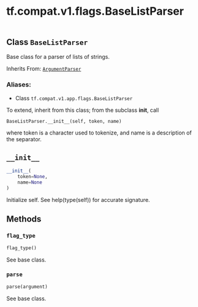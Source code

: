<div itemscope itemtype="http://developers.google.com/ReferenceObject">
<meta itemprop="name" content="tf.compat.v1.flags.BaseListParser" />
<meta itemprop="path" content="Stable" />
<meta itemprop="property" content="__init__"/>
<meta itemprop="property" content="flag_type"/>
<meta itemprop="property" content="parse"/>
</div>

# tf.compat.v1.flags.BaseListParser

<!-- Insert buttons -->

<table class="tfo-notebook-buttons tfo-api" align="left">
</table>



## Class `BaseListParser`

<!-- Start diff -->
Base class for a parser of lists of strings.

Inherits From: [`ArgumentParser`](../../../../tf/compat/v1/flags/ArgumentParser.md)

### Aliases:

* Class `tf.compat.v1.app.flags.BaseListParser`


<!-- Placeholder for "Used in" -->

To extend, inherit from this class; from the subclass __init__, call

    BaseListParser.__init__(self, token, name)

where token is a character used to tokenize, and name is a description
of the separator.

<h2 id="__init__"><code>__init__</code></h2>

``` python
__init__(
    token=None,
    name=None
)
```

Initialize self.  See help(type(self)) for accurate signature.




## Methods

<h3 id="flag_type"><code>flag_type</code></h3>

``` python
flag_type()
```

See base class.


<h3 id="parse"><code>parse</code></h3>

``` python
parse(argument)
```

See base class.




